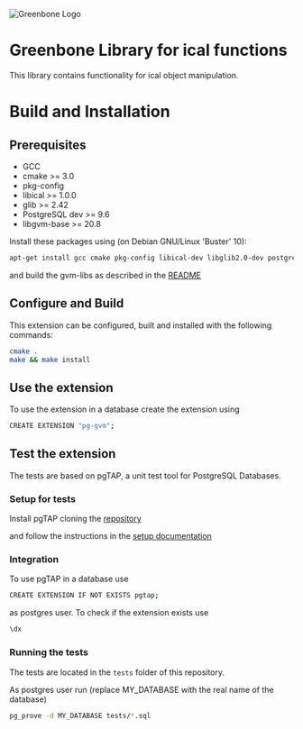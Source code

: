 ![Greenbone Logo](https://www.greenbone.net/wp-content/uploads/gb_new-logo_horizontal_rgb_small.png)

# Greenbone Library for ical functions

This library contains functionality for ical object manipulation.

# Build and Installation

## Prerequisites

* GCC
* cmake >= 3.0
* pkg-config
* libical >= 1.0.0
* glib >= 2.42
* PostgreSQL dev >= 9.6
* libgvm-base >= 20.8

Install these packages using (on Debian GNU/Linux 'Buster' 10):

```sh
apt-get install gcc cmake pkg-config libical-dev libglib2.0-dev postgresql-server-dev-11
```

and build the gvm-libs as described in the [README](https://github.com/greenbone/gvm-libs)

## Configure and Build

This extension can be configured, built and installed with the following commands:

```sh
cmake .
make && make install
```
## Use the extension

To use the extension in a database create the extension using

```sh
CREATE EXTENSION "pg-gvm";
```

## Test the extension

The tests are based on pgTAP, a unit test tool for PostgreSQL Databases.

### Setup for tests

Install pgTAP cloning the [repository](https://github.com/theory/pgtap.git)

and follow the instructions in the [setup documentation](https://pgtap.org/documentation.html#installation)

### Integration

To use pgTAP in a database use

```sh
CREATE EXTENSION IF NOT EXISTS pgtap;
```

as postgres user.
To check if the extension exists use

```sh
\dx
```

### Running the tests

The tests are located in the ```tests``` folder of this repository.

As postgres user run (replace MY_DATABASE with the real name of the database)

```sh
pg_prove -d MY_DATABASE tests/*.sql
```
